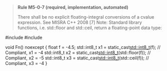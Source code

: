 > **Rule M5-0-7 (required, implementation, automated)**
>
> There shall be no explicit floating-integral conversions of a
> cvalue expression.
> See MISRA C++ 2008 [7]
> Note: Standard library functions, i.e. std::floor and std::ceil, return a floating-point
> data type:

#include <cmath>
#include <cstdint>

void Fn() noexcept
{
float f = -4.5;
std::int8_t x1 = static_cast<std::int8_t>(f); // Compliant, x1 = -4
std::int8_t x2 =
static_cast<std::int8_t>(std::floor(f)); // Compliant, x2 = -5
std::int8_t x3 =
static_cast<std::int8_t>(std::ceil(f)); // Compliant, x3 = -4
}
